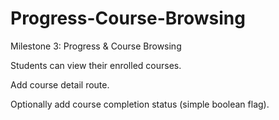 # Progress-Course-Browsing


Milestone 3: Progress & Course Browsing



Students can view their enrolled courses.


Add course detail route.


Optionally add course completion status (simple boolean flag).
